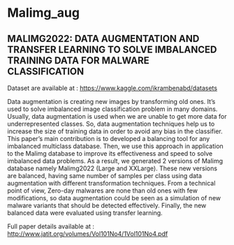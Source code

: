 # Malimg_aug
## MALIMG2022: DATA AUGMENTATION AND TRANSFER LEARNING TO SOLVE IMBALANCED TRAINING DATA FOR MALWARE CLASSIFICATION

Dataset are available at : https://www.kaggle.com/ikrambenabd/datasets

Data augmentation is creating new images by transforming old ones. It’s used to solve imbalanced image classification problem in many domains. Usually, data augmentation is used when we are unable to get more data for underrepresented classes. So, data augmentation techniques help us to increase the size of training data in order to avoid any bias in the classifier. This paper’s main contribution is to developed a balancing tool for any imbalanced multiclass database. Then, we use this approach in application to the Malimg database to improve its effectiveness and speed to solve imbalanced data problems. As a result, we generated 2 versions of Malimg database namely Malimg2022 (Large and XXLarge). These new versions are balanced, having same number of samples per class using data augmentation with different transformation techniques. From a technical point of view, Zero-day malwares are none than old ones with few modifications, so data augmentation could be seen as a simulation of new malware variants that should be detected effectively. Finally, the new balanced data were evaluated using transfer learning.

Full paper details available at : http://www.jatit.org/volumes/Vol101No4/1Vol101No4.pdf
